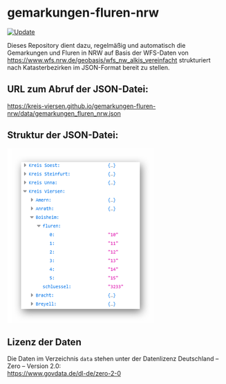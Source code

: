 # gemarkungen-fluren-nrw

[![Update](https://github.com/kreis-viersen/gemarkungen-fluren-nrw/actions/workflows/update.yml/badge.svg)](https://github.com/kreis-viersen/gemarkungen-fluren-nrw/actions/workflows/update.yml)

Dieses Repository dient dazu, regelmäßig und automatisch die Gemarkungen und Fluren in NRW auf Basis der WFS-Daten von https://www.wfs.nrw.de/geobasis/wfs_nw_alkis_vereinfacht strukturiert nach Katasterbezirken im JSON-Format bereit zu stellen.

## URL zum Abruf der JSON-Datei:
https://kreis-viersen.github.io/gemarkungen-fluren-nrw/data/gemarkungen_fluren_nrw.json

## Struktur der JSON-Datei:
<img src="./screenshot_json.png"/>

## Lizenz der Daten

Die Daten im Verzeichnis `data` stehen unter der Datenlizenz Deutschland – Zero – Version 2.0:<br>
https://www.govdata.de/dl-de/zero-2-0

